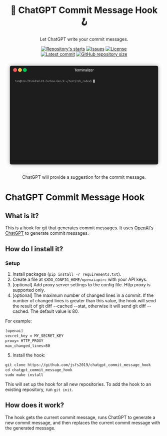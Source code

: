 <h1 align="center">🤖 ChatGPT Commit Message Hook  🪝</h1>

<p align="center">
    Let ChatGPT write your commit messages.
</p>

<p align="center">
    <a href="https://github.com/tom-doerr/chatgpt_commit_message_hook/stargazers"
        ><img
            src="https://img.shields.io/github/stars/tom-doerr/chatgpt_commit_message_hook?colorA=2c2837&colorB=c9cbff&style=for-the-badge&logo=starship style=flat-square"
            alt="Repository's starts"
    /></a>
    <a href="https://github.com/tom-doerr/chatgpt_commit_message_hook/issues"
        ><img
            src="https://img.shields.io/github/issues-raw/tom-doerr/chatgpt_commit_message_hook?colorA=2c2837&colorB=f2cdcd&style=for-the-badge&logo=starship style=flat-square"
            alt="Issues"
    /></a>
    <a href="https://github.com/tom-doerr/chatgpt_commit_message_hook/blob/main/LICENSE"
        ><img
            src="https://img.shields.io/github/license/tom-doerr/chatgpt_commit_message_hook?colorA=2c2837&colorB=b5e8e0&style=for-the-badge&logo=starship style=flat-square"
            alt="License"
    /><br />
    <a href="https://github.com/tom-doerr/chatgpt_commit_message_hook/commits/main"
		><img
			src="https://img.shields.io/github/last-commit/tom-doerr/chatgpt_commit_message_hook/main?colorA=2c2837&colorB=ddb6f2&style=for-the-badge&logo=starship style=flat-square"
			alt="Latest commit"
    /></a>
    <a href="https://github.com/tom-doerr/chatgpt_commit_message_hook"
        ><img
            src="https://img.shields.io/github/repo-size/tom-doerr/chatgpt_commit_message_hook?colorA=2c2837&colorB=89DCEB&style=for-the-badge&logo=starship style=flat-square"
            alt="GitHub repository size"
    /></a>

   <!--<img src="https://badges.pufler.dev/visits/tom-doerr/chatgpt_commit_message_hook?style=for-the-badge&color=96CDFB&logoColor=white&labelColor=302D41"/>-->


</p>

<p align="center">
    <img src='https://github.com/tom-doerr/bins/raw/main/chatgpt_commit_message_hook/cc6.gif'>
    <p align="center">
        ChatGPT will provide a suggestion for the commit message.
    </p>
</p>






# ChatGPT Commit Message Hook
## What is it?
This is a hook for git that generates commit messages.
It uses [OpenAI's ChatGPT](https://openai.com/blog/chatgpt)
to generate commit messages.

## How do I install it?
### Setup
1. Install packages (`pip install -r requirements.txt`).
2. Create a file at `$XDG_CONFIG_HOME/openaiapirc` with your API keys.
3. [optional] Add proxy server settings to the config file. Http proxy is supported only.
4. [optional] The maximum number of changed lines in a commit. If the number of changed lines is greater than this value, the hook will send the result of git diff --cached --stat, otherwise it will send git diff --cached. The default value is 80.

For example:
```
[openai]
secret_key = MY_SECRET_KEY
proxy= HTTP_PROXY
max_changed_lines=80
```
5. Install the hook:
```
git clone https://github.com/jsfs2019/chatgpt_commit_message_hook
cd chatgpt_commit_message_hook
sudo make install
```

This will set up the hook for all new repositories. 
To add the hook to an existing repository, run `git init`.

## How does it work?
The hook gets the current commit message, runs ChatGPT to generate a new commit
message, and then replaces the current commit message with the generated message.

